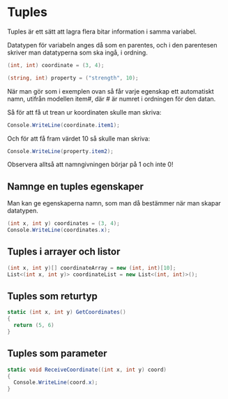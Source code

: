 # Tuples

Tuples är ett sätt att lagra flera bitar information i samma variabel.

Datatypen för variabeln anges då som en parentes, och i den parentesen skriver man datatyperna som ska ingå, i ordning.

```csharp
(int, int) coordinate = (3, 4);

(string, int) property = ("strength", 10);
```

När man gör som i exemplen ovan så får varje egenskap ett automatiskt namn, utifrån modellen item#, där # är numret i ordningen för den datan.

Så för att få ut trean ur koordinaten skulle man skriva:

```csharp
Console.WriteLine(coordinate.item1);
```

Och för att få fram värdet 10 så skulle man skriva:

```csharp
Console.WriteLine(property.item2);
```

Observera alltså att namngivningen börjar på 1 och inte 0!

## Namnge en tuples egenskaper

Man kan ge egenskaperna namn, som man då bestämmer när man skapar datatypen.

```csharp
(int x, int y) coordinates = (3, 4);
Console.WriteLine(coordinates.x);
```

## Tuples i arrayer och listor

```csharp
(int x, int y)[] coordinateArray = new (int, int)[10];
List<(int x, int y)> coordinateList = new List<(int, int)>();
```

## Tuples som returtyp

```csharp
static (int x, int y) GetCoordinates()
{
  return (5, 6)
}
```

## Tuples som parameter

```csharp
static void ReceiveCoordinate((int x, int y) coord)
{
  Console.WriteLine(coord.x);
}
```
